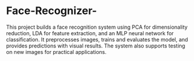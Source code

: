 # Face-Recognizer-
This project builds a face recognition system using PCA for dimensionality reduction, LDA for feature extraction, and an MLP neural network for classification. It preprocesses images, trains and evaluates the model, and provides predictions with visual results. The system also supports testing on new images for practical applications.
